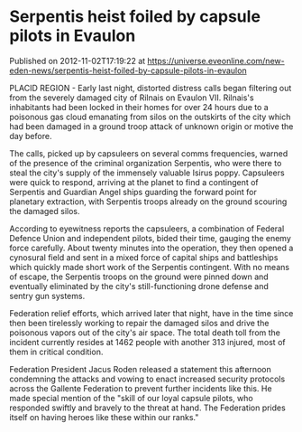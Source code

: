 # Serpentis heist foiled by capsule pilots in Evaulon
Published on 2012-11-02T17:19:22 at https://universe.eveonline.com/new-eden-news/serpentis-heist-foiled-by-capsule-pilots-in-evaulon

PLACID REGION - Early last night, distorted distress calls began filtering out from the severely damaged city of Rilnais on Evaulon VII. Rilnais's inhabitants had been locked in their homes for over 24 hours due to a poisonous gas cloud emanating from silos on the outskirts of the city which had been damaged in a ground troop attack of unknown origin or motive the day before.

The calls, picked up by capsuleers on several comms frequencies, warned of the presence of the criminal organization Serpentis, who were there to steal the city's supply of the immensely valuable Isirus poppy. Capsuleers were quick to respond, arriving at the planet to find a contingent of Serpentis and Guardian Angel ships guarding the forward point for planetary extraction, with Serpentis troops already on the ground scouring the damaged silos.

According to eyewitness reports the capsuleers, a combination of Federal Defence Union and independent pilots, bided their time, gauging the enemy force carefully. About twenty minutes into the operation, they then opened a cynosural field and sent in a mixed force of capital ships and battleships which quickly made short work of the Serpentis contingent. With no means of escape, the Serpentis troops on the ground were pinned down and eventually eliminated by the city's still-functioning drone defense and sentry gun systems.

Federation relief efforts, which arrived later that night, have in the time since then been tirelessly working to repair the damaged silos and drive the poisonous vapors out of the city's air space. The total death toll from the incident currently resides at 1462 people with another 313 injured, most of them in critical condition.

Federation President Jacus Roden released a statement this afternoon condemning the attacks and vowing to enact increased security protocols across the Gallente Federation to prevent further incidents like this. He made special mention of the "skill of our loyal capsule pilots, who responded swiftly and bravely to the threat at hand. The Federation prides itself on having heroes like these within our ranks."
